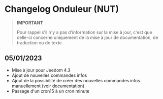# Changelog Onduleur (NUT)

>**IMPORTANT**
>
>Pour rappel s'il n'y a pas d'information sur la mise à jour, c'est que celle-ci concerne uniquement de la mise à jour de documentation, de traduction ou de texte

## 05/01/2023

- Mise à jour pour Jeedom 4.3
- Ajout de nouvelles commandes infos
- Ajout de la possibilité de créer des nouvelles commandes infos manuellement (voir documentation)
- Passage d'un cron15 à un cron minute
